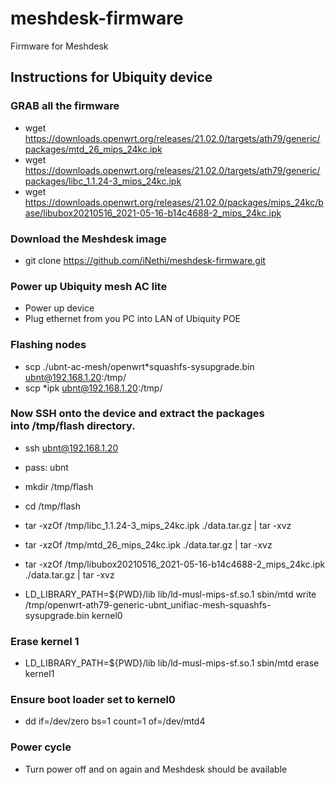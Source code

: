 # meshdesk-firmware
Firmware for Meshdesk

## Instructions for Ubiquity device


### GRAB all the firmware

- wget https://downloads.openwrt.org/releases/21.02.0/targets/ath79/generic/packages/mtd_26_mips_24kc.ipk
- wget https://downloads.openwrt.org/releases/21.02.0/targets/ath79/generic/packages/libc_1.1.24-3_mips_24kc.ipk
- wget https://downloads.openwrt.org/releases/21.02.0/packages/mips_24kc/base/libubox20210516_2021-05-16-b14c4688-2_mips_24kc.ipk

### Download the Meshdesk image
- git clone https://github.com/iNethi/meshdesk-firmware.git


### Power up Ubiquity mesh AC lite
- Power up device
- Plug ethernet from you PC into LAN of Ubiquity POE


### Flashing nodes

- scp ./ubnt-ac-mesh/openwrt*squashfs-sysupgrade.bin ubnt@192.168.1.20:/tmp/
- scp *ipk ubnt@192.168.1.20:/tmp/


### Now SSH onto the device and extract the packages into /tmp/flash directory.
- ssh ubnt@192.168.1.20
- pass: ubnt
- mkdir /tmp/flash
- cd /tmp/flash
- tar -xzOf /tmp/libc_1.1.24-3_mips_24kc.ipk  ./data.tar.gz | tar -xvz
- tar -xzOf /tmp/mtd_26_mips_24kc.ipk ./data.tar.gz | tar -xvz
- tar -xzOf /tmp/libubox20210516_2021-05-16-b14c4688-2_mips_24kc.ipk ./data.tar.gz | tar -xvz


- LD_LIBRARY_PATH=${PWD}/lib lib/ld-musl-mips-sf.so.1 sbin/mtd write /tmp/openwrt-ath79-generic-ubnt_unifiac-mesh-squashfs-sysupgrade.bin kernel0

### Erase kernel 1
- LD_LIBRARY_PATH=${PWD}/lib lib/ld-musl-mips-sf.so.1 sbin/mtd erase kernel1

### Ensure boot loader set to kernel0
- dd if=/dev/zero bs=1 count=1 of=/dev/mtd4

### Power cycle
- Turn power off and on again and Meshdesk should be available
